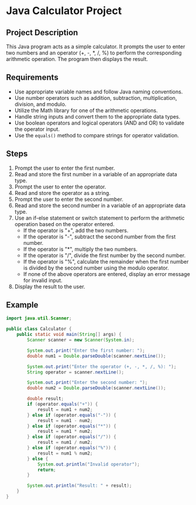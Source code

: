 # Java Calculator Project

## Project Description
This Java program acts as a simple calculator. It prompts the user to enter two numbers and an operator (+, -, *, /, %) to perform the corresponding arithmetic operation. The program then displays the result.

## Requirements
- Use appropriate variable names and follow Java naming conventions.
- Use number operators such as addition, subtraction, multiplication, division, and modulo.
- Utilize the Math library for one of the arithmetic operations.
- Handle string inputs and convert them to the appropriate data types.
- Use boolean operators and logical operators (AND and OR) to validate the operator input.
- Use the `equals()` method to compare strings for operator validation.

## Steps
1. Prompt the user to enter the first number.
2. Read and store the first number in a variable of an appropriate data type.
3. Prompt the user to enter the operator.
4. Read and store the operator as a string.
5. Prompt the user to enter the second number.
6. Read and store the second number in a variable of an appropriate data type.
7. Use an if-else statement or switch statement to perform the arithmetic operation based on the operator entered.
    - If the operator is "+", add the two numbers.
    - If the operator is "-", subtract the second number from the first number.
    - If the operator is "*", multiply the two numbers.
    - If the operator is "/", divide the first number by the second number.
    - If the operator is "%", calculate the remainder when the first number is divided by the second number using the modulo operator.
    - If none of the above operators are entered, display an error message for invalid input.
8. Display the result to the user.

## Example
```java
import java.util.Scanner;

public class Calculator {
    public static void main(String[] args) {
        Scanner scanner = new Scanner(System.in);

        System.out.print("Enter the first number: ");
        double num1 = Double.parseDouble(scanner.nextLine());

        System.out.print("Enter the operator (+, -, *, /, %): ");
        String operator = scanner.nextLine();

        System.out.print("Enter the second number: ");
        double num2 = Double.parseDouble(scanner.nextLine());

        double result;
        if (operator.equals("+")) {
            result = num1 + num2;
        } else if (operator.equals("-")) {
            result = num1 - num2;
        } else if (operator.equals("*")) {
            result = num1 * num2;
        } else if (operator.equals("/")) {
            result = num1 / num2;
        } else if (operator.equals("%")) {
            result = num1 % num2;
        } else {
            System.out.println("Invalid operator");
            return;
        }

        System.out.println("Result: " + result);
    }
}
